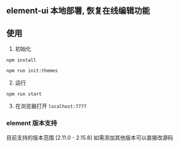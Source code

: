 ## element-ui 本地部署, 恢复在线编辑功能


## 使用

1. 初始化
```
npm install

npm run init:themes
```

2. 运行
```
npm run start
```

3. 在浏览器打开 `localhost:7777`


### element 版本支持
目前支持的版本范围 [2.11.0 - 2.15.8]
如需添加其他版本可以直接改源码